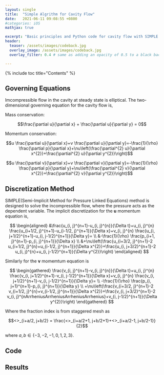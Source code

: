 ```yaml
---
layout: single
title:  "Simple Algrithm for Cavity Flow"
date:   2021-06-11 09:08:55 +0800
#categories: iOS
mathjax: true

excerpt: "Basic principles and Python code for cavity flow with SIMPLE algorithm at steady staye"
header:
  teaser: /assets/images/codeback.jpg
  overlay_image: /assets/images/codeback.jpg
  overlay_filter: 0.4 # same as adding an opacity of 0.5 to a black background

---
```


{% include toc title="Contents" %}

## Governing Equations
Imcompressible flow in the cavity at steady state is elliptical. The two-dimensional governing equation for the cavity flow is,

Mass conservation:

$$\frac{\partial u}{\partial x} + \frac{\partial u}{\partial y} = 0$$

Momentum conservation:

$$u \frac{\partial u}{\partial x}+v \frac{\partial u}{\partial y}=-\frac{1}{\rho} \frac{\partial p}{\partial x}+\nu\left(\frac{\partial^{2} u}{\partial x^{2}}+\frac{\partial^{2} u}{\partial y^{2}}\right)$$

$$u \frac{\partial v}{\partial x}+v \frac{\partial v}{\partial y}=-\frac{1}{\rho} \frac{\partial p}{\partial y}+\nu\left(\frac{\partial^{2} v}{\partial x^{2}}+\frac{\partial^{2} v}{\partial y^{2}}\right)$$

## Discretization Method
SIMPLE(Semi-Implicit Method for Pressure Linked Equations) method is designed to solve the incompressible flow, where the pressure acts as the dependent variable. The implicit discretization for the $\textbf{u}$ momentum equation is,

$$
\begin{aligned}
&\frac{u_{i, j}^{n+1}-u_{i, j}^{n}}{\Delta t}+u_{i, j}^{n} \frac{u_{i+1/2, j}^{n+1}-u_{i-1/2, j}^{n+1}}{\Delta x}+v_{i, j}^{n} \frac{u_{i, j+1/2}^{n+1}-u_{i, j-1/2}^{n+1}}{\Delta y}= \\
&-\frac{1}{\rho} \frac{p_{i+1, j}^{n+1}-p_{i, j}^{n+1}}{\Delta x} \\
&+\nu\left(\frac{u_{i+3/2, j}^{n+1}-2 u_{i+1/2, j}^{n}+u_{i-1/2, j}^{n+1}}{\Delta x^{2}}+\frac{u_{i, j+3/2}^{n+1}-2 u_{i, j}^{n}+u_{i, j-1/2}^{n+1}}{\Delta y^{2}}\right)
\end{aligned}
$$

Similarly for the $\textbf{v}$ momemtum equation is

$$
\begin{gathered}
\frac{v_{i, j}^{n+1}-v_{i, j}^{n}}{\Delta t}+u_{i, j}^{n} \frac{v_{i, j+1/2}^{n+1}-v_{i, j-1/2}^{n+1}}{\Delta x}+v_{i, j}^{n} \frac{v_{i, j+1/2}^{n+1}-v_{i, j-1/2}^{n+1}}{\Delta y}= \\
-\frac{1}{\rho} \frac{p_{i, j+1}^{n+1}-p_{i, j}^{n+1}}{\Delta y} \\
+\nu\left(\frac{v_{i+3/2, j}^{n+1}-2 v_{i+1/2, j}^{n}+v_{i-1/2, j}^{n+1}}{\Delta x^{2}}+\frac{v_{i, j+3/2}^{n+1}-2 v_{i, j}^{nArrheniusArrheniusArrheniusArrhenius}+v_{i, j-1/2}^{n+1}}{\Delta y^{2}}\right)
\end{gathered}
$$

Where the fraction index is from staggered mesh as

$$<>_{i+a/2, j+b/2} = \frac{<>_{i+a/2+1, j+b/2+1}+<>_{i+a/2-1, j+b/2-1}}{2}$$

where $a, b\in \{-3, -2, -1, 0, 1, 2, 3 \}$.




## Code


## Results
